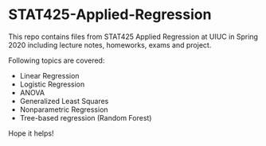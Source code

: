 # STAT425-Applied-Regression

This repo contains files from STAT425 Applied Regression at UIUC in Spring 2020 including lecture notes, homeworks, exams and project.

Following topics are covered:

* Linear Regression
* Logistic Regression
* ANOVA
* Generalized Least Squares
* Nonparametric Regression
* Tree-based regression (Random Forest)


Hope it helps!